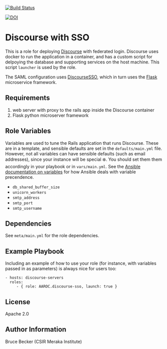 [![Build Status](https://travis-ci.org/AAROC/discourse-sso.svg?branch=master)](https://travis-ci.org/AAROC/discourse-sso)  

[![DOI](https://zenodo.org/badge/DOI/10.5281/zenodo.1208650.svg)](https://doi.org/10.5281/zenodo.1208650)

Discourse with SSO
=========

This is a role for deploying [Discourse](http://www.discourse.org) with federated login. Discourse uses docker to run the application in a container, and has a custom script for delpoying the database and supporting services on the host machine. This script `launcher` is used by the role.

The SAML configuration uses [DiscourseSSO](http://github.com/fmarco76/DiscourseSSO), which in turn uses the [Flask](http://flask.pocoo.org/) microservice framework.

Requirements
------------

  1. web server with proxy to the rails app inside the Discourse container
  2. Flask python microserver framework


Role Variables
--------------

Variables are used to tune the Rails application that runs Discourse. These are in a template, and sensible defaults are set in the `defaults/main.yml` file. However, not all variables can have sensible defaults (such as email addresses), since your instance will be special :snowflake:. You should set them them accordingly in your playbook or in `vars/main.yml`. See the [Ansible documentation on variables](https://docs.ansible.com/ansible/latest/user_guide/playbooks_variables.html#variable-precedence-where-should-i-put-a-variable) for how Ansible deals with variable precendence.

  - `db_shared_buffer_size`
  - `unicorn_workers`
  - `smtp_address`
  - `smtp_port`
  - `smtp_username`

Dependencies
------------

See `meta/main.yml` for the role dependencies. 

Example Playbook
----------------

Including an example of how to use your role (for instance, with variables passed in as parameters) is always nice for users too:

    - hosts: discourse-servers
      roles:
         - { role: AAROC.discourse-sso, launch: true }

License
-------

Apache 2.0

Author Information
------------------

Bruce Becker (CSIR Meraka Institute)
